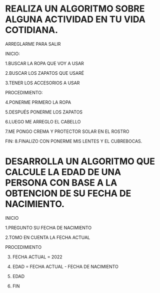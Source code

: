# REALIZA UN ALGORITMO SOBRE ALGUNA ACTIVIDAD EN TU VIDA COTIDIANA.
ARREGLARME PARA SALIR 

INICIO:

1.BUSCAR LA ROPA QUE VOY A USAR

2.BUSCAR LOS ZAPATOS QUE USARÉ

3.TENER LOS ACCESORIOS A USAR


PROCEDIMIENTO:

4.PONERME PRIMERO LA ROPA

5.DESPUÉS PONERME LOS ZAPATOS

6.LUEGO ME ARREGLO EL CABELLO

7.ME PONGO CREMA Y PROTECTOR SOLAR EN EL ROSTRO


FIN:
8.FINALIZO CON PONERME MIS LENTES Y EL CUBREBOCAS. 



# DESARROLLA UN ALGORITMO QUE CALCULE LA EDAD DE UNA PERSONA CON BASE A LA OBTENCION DE SU FECHA DE NACIMIENTO.

INICIO

1.PREGUNTO SU FECHA DE NACIMIENTO

2.TOMO EN CUENTA LA FECHA ACTUAL


PROCEDIMIENTO

3. FECHA ACTUAL = 2022

4. EDAD = FECHA ACTUAL - FECHA DE NACIMIENTO

5. EDAD


6. FIN
